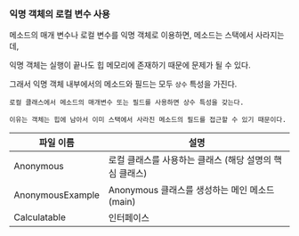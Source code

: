 ### 익명 객체의 로컬 변수 사용

메소드의 매개 변수나 로컬 변수를 익명 객체로 이용하면, 메소드는 스택에서 사라지는데,

익명 객체는 실행이 끝나도 힙 메모리에 존재하기 때문에 문제가 될 수 있다.

그래서 익명 객체 내부에서의 메소드와 필드는 모두 `상수` 특성을 가진다.

```
로컬 클래스에서 메소드의 매개변수 또는 필드를 사용하면 상수 특성을 갖는다.

이유는 객체는 힙에 남아서 이미 스택에서 사라진 메소드의 필드를 접근할 수 있기 때문이다.
```

| 파일 이름        | 설명                                                    |
| ---------------- | ------------------------------------------------------- |
| Anonymous        | 로컬 클래스를 사용하는 클래스 (해당 설명의 핵심 클래스) |
| AnonymousExample | Anonymous 클래스를 생성하는 메인 메소드 (main)          |
| Calculatable     | 인터페이스                                              |
